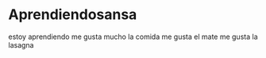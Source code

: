 # Aprendiendosansa
estoy aprendiendo 
me gusta mucho la comida 
me gusta el mate 
me gusta la lasagna 
